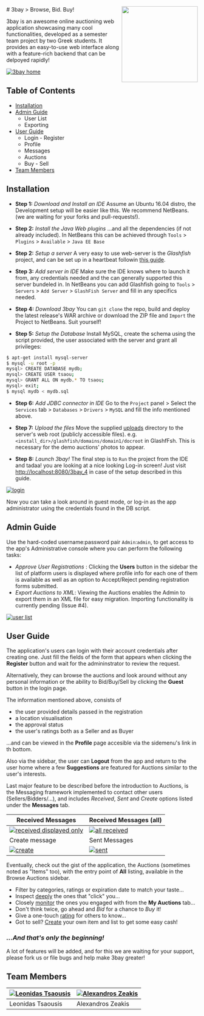 <img src="screenshots/pre-tag/favicon.png" align="right" height="200" />
# 3bay
> Browse, Bid. Buy!

3bay is an awesome online auctioning web application showcasing many cool functionalities, developed as a semester team project by two Greek students. It provides an easy-to-use web interface along with a feature-rich backend that can be delpoyed rapidly!

[![3bay home](screenshots/pre-tag/my_auctions_expired_pasted.png)]()

## Table of Contents
- [Installation](#installation)
- [Admin Guide](#admin-guide)
	- User List
	- Exporting
- [User Guide](#user-guide)
	- Login - Register
	- Profile
	- Messages
	- Auctions
	- Buy - Sell
- [Team Members](#team-members)

	
	
## Installation
- **Step 1:** *Download and Install an IDE*
Assume an Ubuntu 16.04 distro, the Development setup will be easier like this. We recommend NetBeans. (we are waiting for your forks and pull-requests!).

- **Step 2:** *Install the Java Web plugins*
...and all the dependencies (if not already included). In NetBeans this can be achieved through `Tools` > `Plugins` > `Available` > `Java EE Base`

- **Step 2:** *Setup a server*
A very easy to use web-server is the *Glashfish* project, and can be set up in a heartbeat followin [this guide](http://idroot.net/linux/install-glassfish-ubuntu-16-04/).

- **Step 3:** *Add server in IDE*
Make sure the IDE knows where to launch it from, any credentials needed and the can generally supported this server bundeled in. In NetBeans you can add Glashfish going to `Tools` > `Servers` > `Add Server` > `GlashFish Server` and fill in any specifics needed.

- **Step 4:** *Download 3bay*
You can `git clone` the repo, build and deploy the latest release's WAR archive or download the ZIP file and `Import` the Project to NetBeans. Suit yourself!

- **Step 5:** *Setup the Database*
Install MySQL, create the schema using the script provided, the user associated with the server and grant all privileges:

```bash
$ apt-get install mysql-server
$ mysql -u root -p
mysql> CREATE DATABASE mydb;
mysql> CREATE USER tsaou;
mysql> GRANT ALL ON mydb.* TO tsaou;
mysql> exit;
$ mysql mydb < mydb.sql
```

- **Step 6:** *Add JDBC connector in IDE*
Go to the `Project` panel > Select the `Services` tab > `Databases` > `Drivers` > `MySQL` and fill the info mentioned above.

- **Step 7:** *Upload the files*
Move the supplied [uploads](uploads/) directory to the server's web root (publicly accessible files). e.g. `<install_dir>/glashfish/domains/domain1/docroot` in GlashfFsh. This is necessary for the demo auctions' photos to appear.

- **Step 8:** *Launch 3bay!*
The final step is to `Run` the project from the IDE and tadaa! you are looking at a nice looking Log-in screen! Just visit [http://localhost:8080/3bay_4](http://localhost:8080/3bay) in case of the setup described in this guide.

[![login](screenshots/pre-tag/login.png)]()

Now you can take a look around in guest mode, or log-in as the app administrator using the credentials found in the DB script.


## Admin Guide
Use the hard-coded username:password pair `Admin`:`admin`, to get access to the app's Administrative console where you can perform the following tasks:

  - *Approve User  Registrations* : Clicking the **Users** button in the sidebar the list of platform users is displayed where profile info for each one of them is available as well as an option to Accept/Reject pending registration forms submitted.
  - *Export Auctions to XML*: Viewing the Auctions enables the Admin to export them in an XML file for easy migration. Importing functionality is currently pending (Issue #4).

[![user list](screenshots/pre-tag/users.png)]()


## User Guide
The application's users can login with their account credentials after creating one. Just fill the fields of the form that appears when clicking the **Register** button and wait for the admininstrator to review the request.

Alternatively, they can browse the auctions and look around without any personal information or the ability to Bid/Buy/Sell by clicking the **Guest** button in the login page.

The information mentioned above, consists of

- the user provided details passed in the registration
- a location visualisation
- the approval status
- the user's ratings both as a Seller and as Buyer

...and can be viewed in the **Profile** page accesible via the sidemenu's link in th bottom.

Also via the sidebar, the user can **Logout** from the app and return to the user home where a few **Suggestions** are featured for Auctions similar to the user's interests.

Last major feature to be described before the introduction to Auctions, is the Messaging framework implemented to contact other users (Sellers/Bidders/...), and includes *Received*, *Sent* and *Create* options listed under the **Messages** tab.

Received Messages | Received Messages (all)
---|---
[![received displayed only](screenshots/pre-tag/messages_received_display.png)]()| [![all received](screenshots/pre-tag/messages_received_all.png)]()
Create message | Sent Messages
[![create](screenshots/pre-tag/message_create.png)]()|[![sent](screenshots/pre-tag/messages_sent.png)]()

Eventually, check out the gist of the application, the Auctions (sometimes noted as "Items" too), with the entry point of **All** listing, available in the Browse Auctions sidebar. 

* Filter by categories, ratings or expiration date to match your taste...
* Inspect [deeply](screenshots/pre-tag/item.png) the ones that "click" you...
* Closely [monitor](screenshots/pre-tag/my_auctions_expired_pasted.png) the ones you engaged with from the **My Auctions** tab...
* Don't think twice, go ahead and *Bid* for a chance to *Buy* it!
* Give a one-touch [rating](screenshots/pre-tag/item_bid_ratings.png) for others to know...
* Got to sell? [Create](screenshots/pre-tag/create_auction.png) your own item and list to get some easy cash!


### *...And that's only the beginning!*

A lot of features will be added, and for this we are waiting for your support, please fork us or file bugs and help make 3bay greater!



## Team Members
[![Leonidas Tsaousis](member_photos/leon.jpg)](https://github.com/LAripping)| [![Alexandros Zeakis](member_photos/alex.jpg)]()
---|---
Leonidas Tsaousis | Alexandros Zeakis